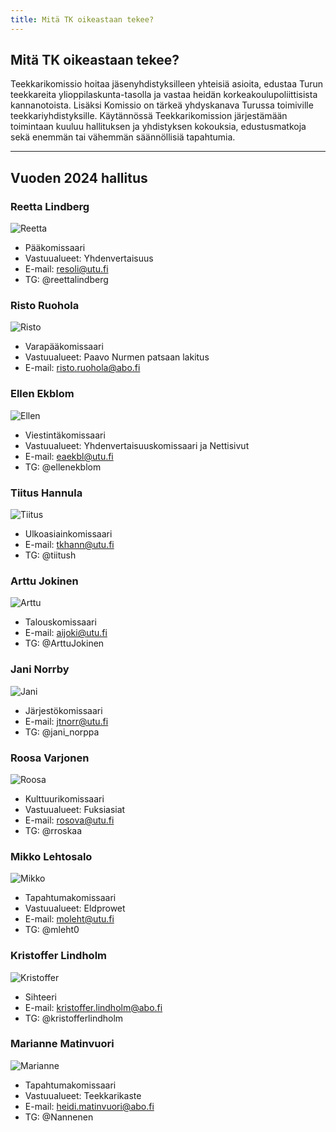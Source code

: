 ```yaml
---
title: Mitä TK oikeastaan tekee?
---
```


## Mitä TK oikeastaan tekee?

Teekkarikomissio hoitaa jäsenyhdistyksilleen yhteisiä asioita, edustaa Turun teekkareita ylioppilaskunta-tasolla ja vastaa heidän korkeakoulupoliittisista kannanotoista. Lisäksi Komissio on tärkeä yhdyskanava Turussa toimiville teekkariyhdistyksille. Käytännössä Teekkarikomission järjestämään toimintaan kuuluu hallituksen ja yhdistyksen kokouksia, edustusmatkoja sekä enemmän tai vähemmän säännöllisiä tapahtumia.

---

## Vuoden 2024 hallitus

### Reetta Lindberg
![Reetta](/board/2024/reetta-lindberg-min.jpg)

- Pääkomissaari
- Vastuualueet: Yhdenvertaisuus
- E-mail: resoli@utu.fi
- TG: @reettalindberg

### Risto Ruohola
![Risto](/board/2024/risto-ruohola-min.jpg)

- Varapääkomissaari
- Vastuualueet: Paavo Nurmen patsaan lakitus
- E-mail: risto.ruohola@abo.fi

### Ellen Ekblom
![Ellen](/board/2024/ellen-ekblom-min.jpg)

- Viestintäkomissaari
- Vastuualueet: Yhdenvertaisuuskomissaari ja Nettisivut
- E-mail: eaekbl@utu.fi
- TG: @ellenekblom

### Tiitus Hannula
![Tiitus](/board/2024/tiitus-hannula-min.jpg)

- Ulkoasiainkomissaari
- E-mail: tkhann@utu.fi
- TG: @tiitush

### Arttu Jokinen
![Arttu](/board/2024/arttujokinen-min.jpg)

- Talouskomissaari
- E-mail: aijoki@utu.fi
- TG: @ArttuJokinen

### Jani Norrby
![Jani](/board/2024/jani-norrby-min.jpg)

- Järjestökomissaari
- E-mail: jtnorr@utu.fi
- TG: @jani_norppa

### Roosa Varjonen
![Roosa](/board/2024/roosa-varjonen-min.jpg)

- Kulttuurikomissaari
- Vastuualueet: Fuksiasiat
- E-mail: rosova@utu.fi
- TG: @rroskaa

### Mikko Lehtosalo
![Mikko](/board/2024/mikko-lehtosalo-min.jpg)

- Tapahtumakomissaari
- Vastuualueet: Eldprowet
- E-mail: moleht@utu.fi
- TG: @mleht0

### Kristoffer Lindholm
![Kristoffer](/board/2024/kristoffer-lindholm-min.jpg)

- Sihteeri
- E-mail: kristoffer.lindholm@abo.fi
- TG: @kristofferlindholm

### Marianne Matinvuori
![Marianne](/board/2024/marianne-matinvuori-min.jpg)

- Tapahtumakomissaari
- Vastuualueet: Teekkarikaste
- E-mail: heidi.matinvuori@abo.fi
- TG: @Nannenen
